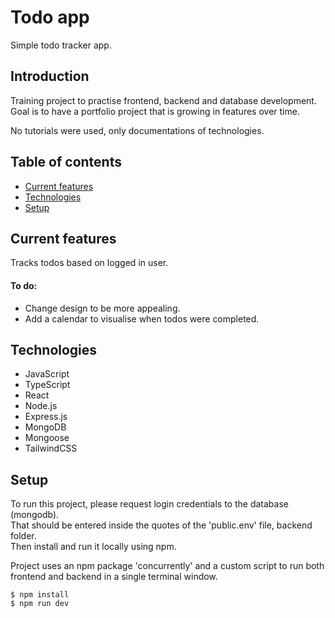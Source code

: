 # Todo app
Simple todo tracker app.

## Introduction
Training project to practise frontend, backend and database development.  
Goal is to have a portfolio project that is growing in features over time.  

No tutorials were used, only documentations of technologies.

## Table of contents
* [Current features](#current-features)
* [Technologies](#technologies)
* [Setup](#setup)

## Current features
Tracks todos based on logged in user.

#### To do:
* Change design to be more appealing.
* Add a calendar to visualise when todos were completed.

## Technologies
* JavaScript
* TypeScript
* React
* Node.js
* Express.js
* MongoDB
* Mongoose
* TailwindCSS

## Setup
To run this project, please request login credentials to the database (mongodb).    
That should be entered inside the quotes of the 'public.env' file, backend folder.  
Then install and run it locally using npm.  

Project uses an npm package 'concurrently' and a custom script to run both frontend and backend in a single terminal window.

```
$ npm install
$ npm run dev
```
